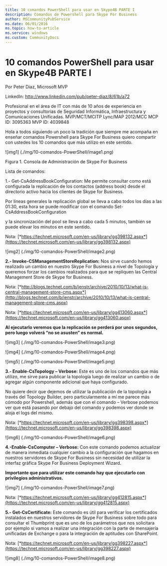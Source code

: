 ```yaml
---
title: 10 comandos PowerShell para usar en Skype4B PARTE I
description: Comandos de Powershell para Skype For Business
author: MSCommunityPubService
ms.date: 06/01/2016
ms.topic: how-to-article
ms.service: windows
ms.custom: CommunityDocs
---
```






# 10 comandos PowerShell para usar en Skype4B PARTE I

Por Peter Diaz, Microsoft MVP

LinkedIn: <http://www.linkedin.com/pub/peter-diaz/8/61b/a72>

Profesional en el área de IT con más de 10 años de experiencia en
proyectos y consultorías de Seguridad Informática, Infraestructura y
Comunicaciones Unificadas. MVP/MCT/MCITP Lync/MAP 2012/MCC MCP ID:
3095363 MVP ID: 4039848

Hola a todos siguiendo un poco la tradición que siempre me acompaña en
enseñar comandos Powershell para Skype For Business quiero compartir con
ustedes los 10 comandos que más utilizo en este sentido.

![img1] (./img/10-comandos-PowerShell/image1.png)

Figura 1. Consola de Administración de Skype For Business

Lista de comandos:

1.- Get-CsAddressBookConfiguration: Me permite consultar como está
configurada la replicación de los contactos (address book) desde el
directorio activo hacia los clientes de Skype for Business.

Por líneas generales la replicación global se lleva a cabo todos los
días a las 01:30, esta hora se puede modificar con el comando
Set-CsAddressBookConfiguration

y la sincronización del pool se lleva a cabo cada 5 minutos, también se
puede elevar los minutos en este sentido.

Nota:
[*https://technet.microsoft.com/en-us/library/gg398132.aspx*](https://technet.microsoft.com/en-us/library/gg398132.aspx)

![img2] (./img/10-comandos-PowerShell/image2.png)
 

**2.- Invoke-CSManagementStoreReplication:** Nos sirve cuando hemos
realizado un cambio en nuestro Skype For Business a nivel de Topología y
queremos forzar los cambios realizados para que se repliquen las Central
Management Store de Skype for Business.

Nota:
[*http://blogs.technet.com/b/jenstr/archive/2010/10/13/what-is-central-management-store-cms.aspx*](http://blogs.technet.com/b/jenstr/archive/2010/10/13/what-is-central-management-store-cms.aspx)

Nota:
[*https://technet.microsoft.com/en-us/library/gg413060.aspx*](https://technet.microsoft.com/en-us/library/gg413060.aspx)

**Al ejecutarlo veremos que la replicación se perderá por unos segundos,
pero luego volverá “no se asusten” es normal.**

![img3] (./img/10-comandos-PowerShell/image3.png)

![img4] (./img/10-comandos-PowerShell/image4.png)

![img5] (./img/10-comandos-PowerShell/image5.png)



**3.- Enable-CsTopology – Verbose:** Este es uno de los comandos que más
utilizo, me sirve para publicar la topología luego de realizar un cambio
o de agregar algún componente adicional que haya configurado. 

No quiere decir que dejemos de utilizar la publicación de la topología a
través del Topology Builder, pero particularmente a mí me parece más
cómodo por Powershell, además que con el comando – Verbose podemos ver
que está pasando por debajo del comando y podemos ver donde se aloja el
logs del mismo.

Nota:
[*https://technet.microsoft.com/en-us/library/gg398398.aspx*](https://technet.microsoft.com/en-us/library/gg398398.aspx)

![img6] (./img/10-comandos-PowerShell/image6.png)

**4.-Enable-CsComputer – Verbose:** Con este comando podemos actualizar
de manera inmediata cualquier cambio a la configuración que hagamos en
nuestros servidores de Skype For Business sin necesidad de utilizar la
interfaz gráfica Skype For Business Deployment Wizard.

**Importante que para utilizar este comando hay que ejecutarlo con
privilegios administrativos.**

![img7] (./img/10-comandos-PowerShell/image7.png)

Nota:
[*https://technet.microsoft.com/en-us/library/gg412815.aspx*](https://technet.microsoft.com/en-us/library/gg412815.aspx)

**5.- Get-CsCertificate:** Este comando es útil para verificar los
certificados instalados en nuestros servidores de Skype For Business
sobre todo para consultar el Thumbprint que es uno de los parámetros que
nos solicitara por ejemplo si vamos a realizar una integración con la
parte de mensajería unificadas de Exchange o para la integración de
aptitudes con SharePoint.

Nota:
[*https://technet.microsoft.com/en-us/library/gg398227.aspx*](https://technet.microsoft.com/en-us/library/gg398227.aspx)

![img8] (./img/10-comandos-PowerShell/image8.png)


